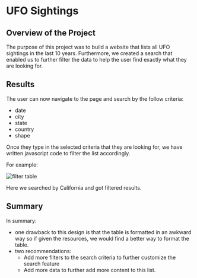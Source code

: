 # UFO Sightings
## Overview of the Project

The purpose of this project was to build a website that lists all UFO sightings in the last 10 years. Furthermore, we created a search that enabled us to further filter the data to help the user find exactly what they are looking for. 

## Results

The user can now navigate to the page and search by the follow criteria:
- date
- city
- state
- country
- shape

Once they type in the selected criteria that they are looking for, we have written javascript code to filter the list accordingly. 

For example:

![filter table](https://user-images.githubusercontent.com/104734224/185467270-8be1c5f4-f2c8-4827-9ba2-d97e92d8f738.png)

Here we searched by California and got filtered results.

## Summary

In summary:
 - one drawback to this design is that the table is formatted in an awkward way so if given the resources, we would find a better way to format the table.
 - two recommendations:
    - Add more filters to the search criteria to further customize the search feature
    - Add more data to further add more content to this list.
